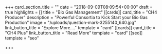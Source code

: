 +++
card_section_title = ""
date = "2018-09-09T08:09:54+00:00"
draft = true
highlights = []
title = "Bio Gas Management"
[[cards]]
card_title = "CH4 Producer"
description = "Powerful Consortia to Kick Start your Bio Gas Production"
image = "/uploads/question-mark-3255140_640.jpg"
link_button_title = "Explore More...."
template = "card"
[[cards]]
card_title = "CH4 Plus"
link_button_title = "Read More"
template = "card"
[[seo]]
template = "seo"

+++
